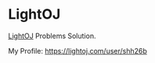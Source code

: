 # LightOJ

[LightOJ](https://lightoj.com) Problems Solution.

My Profile: https://lightoj.com/user/shh26b

